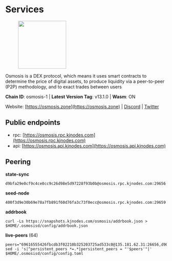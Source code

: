 # Services

<figure><img src="https://raw.githubusercontent.com/kj89/testnet_manuals/main/pingpub/logos/osmosis.png" width="150" alt=""><figcaption></figcaption></figure>

Osmosis is a DEX protocol, which means it uses smart contracts  to determine the price of digital assets, to produce liquidity  via a peer-to-peer (P2P) methodology, and to exact trades between users

**Chain ID**: osmosis-1 | **Latest Version Tag**: v13.1.0 | **Wasm**: ON

Website: [https://osmosis.zone](https://osmosis.zone) | [Discord](https://discord.gg/osmosis) | [Twitter](https://twitter.com/osmosiszone)


## Public endpoints

* rpc: [https://osmosis.rpc.kjnodes.com](https://osmosis.rpc.kjnodes.com)
* api: [https://osmosis.api.kjnodes.com](https://osmosis.api.kjnodes.com)

## Peering

**state-sync**

```
d9bfa29e0cf9c4ce0cc9c26d98e5d97228f93b0b@osmosis.rpc.kjnodes.com:29656
```

**seed-node**

```
400f3d9e30b69e78a7fb891f60d76fa3c73f0ecc@osmosis.rpc.kjnodes.com:29659
```

**addrbook**
```
curl -Ls https://snapshots.kjnodes.com/osmosis/addrbook.json > $HOME/.osmosisd/config/addrbook.json
```

**live-peers** (64)
```
peers="69616555426fbcdb3f02210b325203725ad533c0@135.181.62.31:26656,d90150d606724bb19d533f861024174f3aa42351@213.239.213.115:26656,d9bfa29e0cf9c4ce0cc9c26d98e5d97228f93b0b@65.109.88.38:29656,178c24a6067e5ad07e126337cf1a041b95a20a5a@65.109.36.189:26656,3f6e94a2f3fbf1af8077c542243278880e5e795f@135.181.163.178:36656,fe7f212c0eb34723af686463da90d965c5bb22bc@51.159.2.22:26656,4d659b7b244a68913bfbdc6c9e7aa1a64391238e@74.118.139.59:26656,1876eb08c7e93c965a895177f82c8725f89c0f65@54.214.183.228:26656,7de231d5c75feb810a9196fa2a3e83e0576c88a9@212.95.53.152:26656,bcfdb6b4050e05cb800d3327ee646af99c2adb21@66.206.26.138:26656,eec35e563f3095b0eed4705aec5e3c6c4bdb2981@162.55.192.254:34656,9b1bfb99d9eb04af32510ed8e3eb83c59448662f@95.214.52.220:26656,c5358545d951ae666c695903036c1e93578951eb@135.181.176.113:26656,a2024229e2eed1650ba3a3ea9db67fa318dc232e@142.132.199.3:26656,724cef11bbe866269b3d67f7dd5ea539cc4096bf@198.244.164.186:26656,fd0930fea06876e362e0a92046854ed651f27ac2@45.76.13.41:26656,f9bfc7f25f63bd7e392fbe5465126b311465cbce@65.108.78.186:26656,d0d4b88110767c503baa8a618cfd7e284482f8dc@37.120.245.11:26656,797094953d830f8727f3b5175f2b205df16d5867@45.77.212.231:26656,616327f7ca045fb57827683e471ca472a232ef1f@89.33.8.233:26656,e0fbdbdce6ec8797412751edd00fbaf114c42fad@34.220.226.204:26656,f9a920a61ee994b12b77178dd5f1fc1ed39b7cd2@142.132.255.49:26656,2f4c0337b2522034a614a5cb2c61a891fe753c03@5.9.81.187:29656,f225f8a168ec794d334d7100994b62e5e7648072@35.234.158.17:26656,bfb67b2ae345955d6bc0991450120669c683386e@149.56.25.66:26656,fced2c95050c0d4781b76cd2b0a93efae03cb395@65.108.77.93:26656,42f42a4b3527b927d5002d45abd37f66ecdd4861@51.178.74.75:16656,77bb5fb9b6964d6e861e91c1d55cf82b67d838b5@34.86.74.3:26656,43785e5ffd8783393ea8094f77efcee5bdbcdce3@78.141.244.18:26656,30e9432879d5b0976b88e52120dc12338e40fc33@65.108.108.176:26656,1528ce3b88d859f2f8c4160d9b155ecea5177a2e@142.132.146.105:26656,6cbb7b7bddf723a28925fae2c19eb7be41ef687c@34.71.161.134:26656,42745690b41f6a7515c4a87d88efda2e82b55b76@78.46.94.183:26656,0419c998d6aac0afdb05808ad9a935670248e209@65.108.204.56:26656,f4b811759e55f665180545ad5e1b42573f660861@135.181.181.251:26656,c9bf65acffea46ac8368cbe88f679519f7812f3b@18.142.38.209:26656,f95d9634ad68b8f0ac80ce308adb71d8c119ada5@141.98.219.104:26656,03fb5a5da859519c0058f9dc0871c87aa7124477@66.172.36.141:33656,9dadae9bb9575d70a2a7ca68b779a34b2ffc59ef@116.202.216.111:26656,20913e92e8b9ea2d80ad34edd9b52e97886cf616@54.37.30.181:26656,36fd74857b30513a6339b58e7bf889ab0a8cf57c@34.91.30.41:26656,071ae914b06e14148a6286a0fa087c797336f043@34.105.246.121:26656,ba670b12f8771a0615907e7d26981970dffb3872@34.243.243.221:26656,089b0de9671dc3cd00ded782693c03509b78b5d9@13.125.219.197:26656,b8450ac06ab8ccac21b21bbbba8ea3751a479291@3.91.196.177:26656,6945be12a7d357a39b9cfbb0018249b234fc4a15@54.241.143.196:26656,ff57203dd2ae45c0098257d1a1f2b313ce565b51@18.217.57.20:26656,569aac51b04607a18696c63035586816dec85511@157.90.213.235:26656,72cd15ffcfd844985ccd14789a163a986ef82471@34.245.3.161:26656,ca0481d7013194692c586eb78081fa4f298c6ccf@15.223.57.204:26656,74e8ba742d8312c250f3237c8c8f3f951c01f9df@95.216.4.104:2003,8500a6a0a7f1a6afc66f5d8956214bfd44ebd30c@65.109.53.142:26856,47e4075978458bfc382630b2a46aabbbbf7977b2@143.198.234.114:26656,62d98cb73edf5ea9193451fe8aa7c1528d36985e@34.95.48.112:26656,53a3f6ea82cb5502c6ecd37d7e15a01a4ccf383f@35.224.167.163:26656,a6283307952423c1751431c220d11ed36b61ed84@143.110.237.113:26656,e891d42c31064fb7e0d99839536164473c4905c2@47.156.153.124:31656,b76068b52bffb03ea585938c747f65c27fd9714e@34.83.76.169:26656,be930386104083882c7e491d60584e15c101c1da@178.128.156.131:26656,0660d18b65340a55514f240dd517282ca286f169@176.9.28.62:26656,f67dde244467670d0cbd93a71ec1d6fd9c99c528@93.115.29.37:26656,c47e03ce1b82b136768581a028033c4e201962f6@65.108.79.45:26656,407267ac44b20a0a4258d0bbca1c9f657bf88d08@74.118.143.19:26656,31e7a8b8cc97e85472c609f9d220fdd9536d4f4d@94.130.220.54:26656"
sed -i 's|^persistent_peers *=.*|persistent_peers = "'$peers'"|' $HOME/.osmosisd/config/config.toml
```
